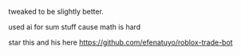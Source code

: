 tweaked to be slightly better.

used ai for sum stuff cause math is hard

star this and his here https://github.com/efenatuyo/roblox-trade-bot
